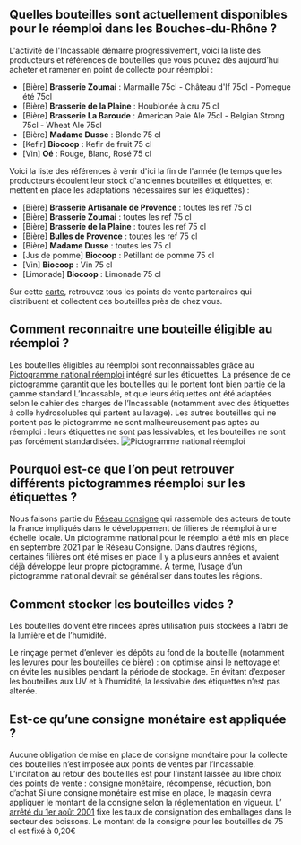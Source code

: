 ## Quelles bouteilles sont actuellement disponibles pour le réemploi dans les Bouches-du-Rhône ?

L'activité de l'Incassable démarre progressivement, voici la liste des producteurs et références de bouteilles que vous pouvez dès aujourd’hui acheter et ramener en point de collecte pour réemploi  :

- [Bière] **Brasserie	Zoumai** : Marmaille 75cl - Château d'If 75cl - Pomegue été 75cl <br/>
- [Bière] **Brasserie de la Plaine** : Houblonée à cru 75 cl
- [Bière] **Brasserie	La Baroude** : American Pale Ale 75cl - Belgian Strong 75cl - 	Wheat Ale 75cl
- [Bière]	**Madame Dusse**	: Blonde	75 cl
- [Kefir]	**Biocoop**	: Kefir de fruit	75 cl
- [Vin]	**Oé** : Rouge, Blanc, Rosé	75 cl


Voici la liste des références à venir d'ici la fin de l'année (le temps que les producteurs écoulent leur stock d'anciennes bouteilles et étiquettes, et mettent en place les adaptations nécessaires sur les étiquettes) : 
- [Bière] **Brasserie Artisanale de Provence** : toutes les ref 75 cl 
- [Bière] **Brasserie	Zoumai** : toutes les ref 75 cl 
- [Bière] **Brasserie de la Plaine** : toutes les ref 75 cl 
- [Bière] **Bulles de Provence** : toutes les ref 75 cl 
- [Bière]	**Madame Dusse**	: toutes les	75 cl
- [Jus de  pomme]	**Biocoop**	:	Petillant de pomme 75 cl
- [Vin]	**Biocoop**	: Vin 75 cl
- [Limonade]	**Biocoop** :	Limonade 75 cl


Sur cette [carte](http://umap.openstreetmap.fr/fr/map/lincassable-ou-trouver-rammener-mes-bouteilles_610505#1/43/6), retrouvez tous les points de vente partenaires qui distribuent et collectent ces bouteilles près de chez vous.


## Comment reconnaitre une bouteille éligible au réemploi ?
Les bouteilles éligibles au réemploi sont reconnaissables grâce au [Pictogramme national réemploi](https://nuage.reseauconsigne.com/index.php/s/ZEdt8WQCxLJ9mxX|download) intégré sur les étiquettes. La présence de ce pictogramme garantit que les bouteilles qui le portent font bien partie de la gamme standard L’Incassable, et que leurs étiquettes ont été adaptées selon le cahier des charges de l’Incassable (notamment avec des étiquettes à colle hydrosolubles qui partent au lavage).
Les autres bouteilles qui ne portent pas le pictogramme ne sont malheureusement pas aptes au réemploi : leurs étiquettes ne sont pas lessivables, et les bouteilles ne sont pas forcément standardisées.
![Pictogramme national réemploi](https://nuage.reseauconsigne.com/index.php/s/ZEdt8WQCxLJ9mxX)

## Pourquoi est-ce que l’on peut retrouver différents pictogrammes réemploi sur les étiquettes ?
Nous faisons partie du [Réseau consigne](http://www.reseauconsigne.com/) qui rassemble des acteurs de toute la France impliqués dans le développement de filières de réemploi à une échelle locale.
Un pictogramme national pour le réemploi a été mis en place en septembre 2021 par le Réseau Consigne.
Dans d’autres régions, certaines filières ont été mises en place il y a plusieurs années et avaient déjà développé leur propre pictogramme. 
A terme, l’usage d’un pictogramme national devrait se généraliser dans toutes les régions.


## Comment stocker les bouteilles vides ?
Les bouteilles doivent être rincées après utilisation puis stockées à l’abri de la lumière et de l’humidité. 

Le rinçage permet d’enlever les dépôts au fond de la bouteille (notamment les levures pour les bouteilles de bière) : on optimise ainsi le nettoyage et on évite les nuisibles pendant la période de stockage. 
En évitant d’exposer les bouteilles aux UV et à l’humidité, la lessivable des étiquettes n’est pas altérée. 



## Est-ce qu’une consigne monétaire est appliquée ?
Aucune obligation de mise en place de consigne monétaire pour la collecte des bouteilles n’est imposée aux points de ventes par l’Incassable.
L’incitation au retour des bouteilles est pour l’instant laissée au libre choix des points de vente : consigne monétaire, récompense, réduction, bon d’achat
Si une consigne monétaire est mise en place, le magasin devra appliquer le montant de la consigne selon la réglementation en vigueur.
L’ [arrêté du 1er août 2001](https://www.legifrance.gouv.fr/jorf/id/JORFTEXT000000406764) fixe les taux de consignation des emballages dans le secteur des boissons.  Le montant de la consigne pour les bouteilles de 75 cl est fixé à 0,20€




